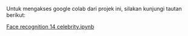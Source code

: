 Untuk mengakses google colab dari projek ini, silakan kunjungi tautan berikut:

[Face recognition 14 celebrity.ipynb](https://colab.research.google.com/drive/16bgcOhKVbUlyPout_DPdc2akyB4x2S_7?usp=sharing)
